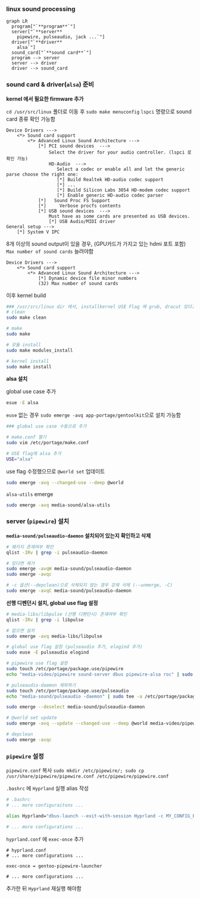 
### linux sound processing

```mermaid
graph LR
  program["`**program**`"]
  server["`**server**
    pipewire, pulseaudio, jack ...`"]
  driver["`**driver**
    alsa`"]
  sound_card["`**sound card**`"]
  program --> server
  server --> driver
  driver --> sound_card
```

### sound card & driver(`alsa`) 준비

**kernel 에서 필요한 firmware 추가**

`cd /usr/src/linux` 폴더로 이동 후 `sudo make menuconfig`
`lspci` 명령으로 sound card 종류 확인 가능함

```
Device Drivers --->
    <*> Sound card support
        <*> Advanced Linux Sound Architecture --->
            [*] PCI sound devices  --->
                Select the driver for your audio controller. (lspci 로 확인 가능)
                HD-Audio  --->
                   Select a codec or enable all and let the generic parse choose the right one:
                   [*] Build Realtek HD-audio codec support
                   [*] ...
                   [*] Build Silicon Labs 3054 HD-modem codec support
                   [*] Enable generic HD-audio codec parser
            [*]   Sound Proc FS Support
            [*]     Verbose procfs contents
            [*] USB sound devices  --->
                Must have as some cards are presented as USB devices.
                [*] USB Audio/MIDI driver
General setup --->
    [*] System V IPC
```

8개 이상의 sound output이 있을 경우, (GPU카드가 가지고 있는 hdmi 포트 포함) `Max number of sound cards` 늘려야함

```
Device Drivers --->
    <*> Sound card support
        <*> Advanced Linux Sound Architecture --->
            [*] Dynamic device file minor numbers
            (32) Max number of sound cards
```

이후 kernel build
```bash
### /usr/src/linux dir 에서, installkernel USE Flag 에 grub, dracut 있다고 가정함
# clean
sudo make clean

# make
sudo make

# 모듈 install
sudo make modules_install

# kernel install
sudo make install
```

**alsa 설치**

global use case 추가
``` bash
esue -E alsa
```

`euse` 없는 경우 `sudo emerge -avq app-portage/gentoolkit`으로 설치 가능함

``` bash
### global use case 수동으로 추가

# make.conf 열기
sudo vim /etc/portage/make.conf

# USE flag에 alsa 추가
USE="alsa"
```

use flag 수정했으므로 `@world set` 업데이트

```bash
sudo emerge -avq --changed-use --deep @world
```

`alsa-utils` emerge

```bash
sudo emerge -avq media-sound/alsa-utils
```

### server (`pipewire`) 설치

**`media-sound/pulseaudio-daemon` 설치되어 있는지 확인하고 삭제**

``` bash
# 패키지 존재여부 확인
qlist -IRv | grep -i pulseaudio-daemon

# 있다면 제거
sudo emerge -avqW media-sound/pulseaudio-daemon
sudo emerge -avqc

# -c 옵션(--depclean)으로 삭제되지 않는 경우 강제 삭제 (--unmerge, -C)
sudo emerge -avqC media-sound/pulseaudio-daemon
```

**선행 디펜던시 설치, global use flag 설정**

```bash
# media-libs/libpulse (선행 디펜던시) 존재여부 확인
qlist -IRv | grep -i libpulse

# 없으면 설치
sudo emerge -avq media-libs/libpulse

# global use flag 설정 (pulseaudio 추가, elogind 추가)
sudo euse -E pulseaudio elogind

# pipewire use flag 설정
sudo touch /etc/portage/package.use/pipewire
echo "media-video/pipewire sound-server dbus pipewire-alsa roc" | sudo tee -a /etc/portage/package.use/pipewire > /dev/null

# pulseaudio-daemon 제외하기
sudo touch /etc/portage/package.use/pulseaudio
echo "media-sound/pulseaudio -daemon" | sudo tee -a /etc/portage/package.use/pulseaudio > /dev/null

sudo emerge --deselect media-sound/pulseaudio-daemon

# @world set update
sudo emerge -avq --update --changed-use --deep @world media-video/pipewire

# depclean
sudo emerge -avqc
```

### `pipewire` 설정

`pipewire.conf` 복사
`sudo mkdir /etc/pipewire/; sudo cp /usr/share/pipewire/pipewire.conf /etc/pipewire/pipewire.conf`

`.bashrc` 에 `Hyprland` 실행 alias 작성

```bash
# .bashrc
# ... more configuraitons ...

alias Hyprland="dbus-launch --exit-with-session Hyprland -c MY_CONFIG_PATH"

# ... more configurations ...
```

`hyprland.conf` 에 `exec-once` 추가

```
# hyprland.conf
# ... more configurations ...

exec-once = gentoo-pipewire-launcher

# ... more configurations ...
```

추가한 뒤 `Hyprland` 재실행 해야함

